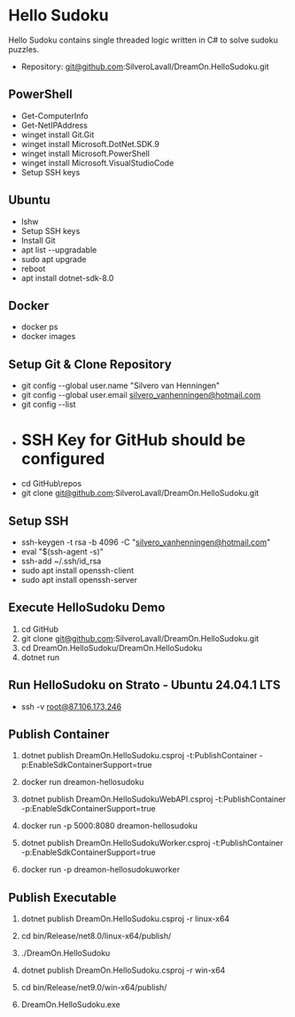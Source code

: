 # Hello Sudoku

Hello Sudoku contains single threaded logic written in C# to solve sudoku puzzles.

- Repository: git@github.com:SilveroLavall/DreamOn.HelloSudoku.git

## PowerShell

- Get-ComputerInfo
- Get-NetIPAddress
- winget install Git.Git
- winget install Microsoft.DotNet.SDK.9
- winget install Microsoft.PowerShell
- winget install Microsoft.VisualStudioCode
- Setup SSH keys

## Ubuntu

- lshw
- Setup SSH keys
- Install Git
- apt list --upgradable
- sudo apt upgrade
- reboot
- apt install dotnet-sdk-8.0

## Docker

- docker ps
- docker images

## Setup Git & Clone Repository
- git config --global user.name "Silvero van Henningen"
- git config --global user.email silvero_vanhenningen@hotmail.com
- git config --list
- # SSH Key for GitHub should be configured
- cd GitHub\repos
- git clone git@github.com:SilveroLavall/DreamOn.HelloSudoku.git

## Setup SSH
- ssh-keygen -t rsa -b 4096 -C "silvero_vanhenningen@hotmail.com"
- eval "$(ssh-agent -s)"
- ssh-add ~/.ssh/id_rsa
- sudo apt install openssh-client
- sudo apt install openssh-server

## Execute HelloSudoku Demo

1. cd GitHub
2. git clone git@github.com:SilveroLavall/DreamOn.HelloSudoku.git
3. cd DreamOn.HelloSudoku/DreamOn.HelloSudoku
4. dotnet run

## Run HelloSudoku on Strato - Ubuntu 24.04.1 LTS

- ssh -v root@87.106.173.246

## Publish Container

1. dotnet publish DreamOn.HelloSudoku.csproj -t:PublishContainer -p:EnableSdkContainerSupport=true
2. docker run dreamon-hellosudoku

1. dotnet publish DreamOn.HelloSudokuWebAPI.csproj -t:PublishContainer -p:EnableSdkContainerSupport=true
2. docker run -p 5000:8080 dreamon-hellosudoku

1. dotnet publish DreamOn.HelloSudokuWorker.csproj -t:PublishContainer -p:EnableSdkContainerSupport=true
2. docker run -p dreamon-hellosudokuworker

## Publish Executable

1. dotnet publish DreamOn.HelloSudoku.csproj -r linux-x64
2. cd bin/Release/net8.0/linux-x64/publish/
3. ./DreamOn.HelloSudoku

1. dotnet publish DreamOn.HelloSudoku.csproj -r win-x64
2. cd bin/Release/net9.0/win-x64/publish/
3. DreamOn.HelloSudoku.exe
